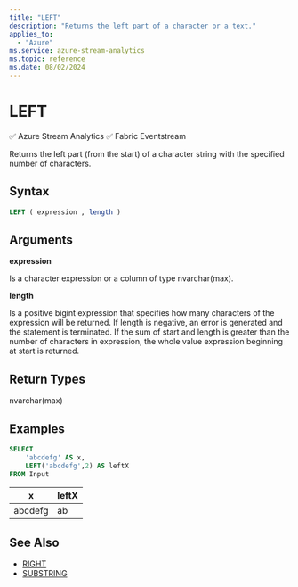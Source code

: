 ```yaml
---
title: "LEFT"
description: "Returns the left part of a character or a text."
applies_to:
  - "Azure"
ms.service: azure-stream-analytics
ms.topic: reference
ms.date: 08/02/2024
---
```


# LEFT
:white_check_mark: Azure Stream Analytics :white_check_mark: Fabric Eventstream

Returns the left part (from the start) of a character string with the specified number of characters.

## Syntax

```SQL
LEFT ( expression , length )
```

## Arguments

**expression**

Is a character expression or a column of type nvarchar(max).

**length**

Is a positive bigint expression that specifies how many characters of the expression will be returned. If length is negative, an error is generated and the statement is terminated. If the sum of start and length is greater than the number of characters in expression, the whole value expression beginning at start is returned.

## Return Types

nvarchar(max)

## Examples

```SQL
SELECT
    'abcdefg' AS x,
    LEFT('abcdefg',2) AS leftX
FROM Input
```

|x|leftX|
|-|-|
|abcdefg|ab|

## See Also

- [RIGHT](right-azure-stream-analytics.md)
- [SUBSTRING](substring-azure-stream-analytics.md)